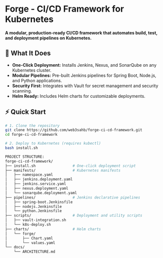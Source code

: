 # Forge - CI/CD Framework for Kubernetes

**A modular, production-ready CI/CD framework that automates build, test, and deployment pipelines on Kubernetes.**

## 🚀 What It Does

- **One-Click Deployment:** Installs Jenkins, Nexus, and SonarQube on any Kubernetes cluster.
- **Modular Pipelines:** Pre-built Jenkins pipelines for Spring Boot, Node.js, and Python applications.
- **Security First:** Integrates with Vault for secret management and security scanning.
- **Helm Ready:** Includes Helm charts for customizable deployments.

## ⚡ Quick Start

```bash
# 1. Clone the repository
git clone https://github.com/web3sahb/forge-ci-cd-framework.git
cd forge-ci-cd-framework

# 2. Deploy to Kubernetes (requires kubectl)
bash install.sh

PROJECT STRUCTURE:
forge-ci-cd-framework/
├── install.sh                 # One-click deployment script
├── manifests/                 # Kubernetes manifests
│   ├── namespace.yaml
│   ├── jenkins.deployment.yaml
│   ├── jenkins.service.yaml
│   ├── nexus.deployment.yaml
│   └── sonarqube.deployment.yaml
├── pipelines/                 # Jenkins declarative pipelines
│   ├── spring-boot.Jenkinsfile
│   ├── nodejs.Jenkinsfile
│   └── python.Jenkinsfile
├── scripts/                   # Deployment and utility scripts
│   ├── vault-integration.sh
│   └── k8s-deploy.sh
├── charts/                    # Helm charts
│   └── forge/
│       ├── Chart.yaml
│       └── values.yaml
└── docs/
    └── ARCHITECTURE.md
